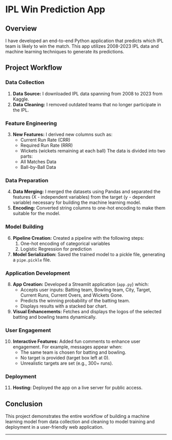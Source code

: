 # IPL Win Prediction App

## Overview
I have developed an end-to-end Python application that predicts which IPL team is likely to win the match. This app utilizes 2008-2023 IPL data and machine learning techniques to generate its predictions.

## Project Workflow

### Data Collection
1. **Data Source:** I downloaded IPL data spanning from 2008 to 2023 from Kaggle.
2. **Data Cleaning:** I removed outdated teams that no longer participate in the IPL.

### Feature Engineering
3. **New Features:** I derived new columns such as:
    - Current Run Rate (CRR)
    - Required Run Rate (RRR)
    - Wickets (wickets remaining at each ball)
   The data is divided into two parts:
    - All Matches Data
    - Ball-by-Ball Data

### Data Preparation
4. **Data Merging:** I merged the datasets using Pandas and separated the features (X - independent variables) from the target (y - dependent variable) necessary for building the machine learning model.
5. **Encoding:** Converted string columns to one-hot encoding to make them suitable for the model.

### Model Building
6. **Pipeline Creation:** Created a pipeline with the following steps:
    1. One-hot encoding of categorical variables
    2. Logistic Regression for prediction
7. **Model Serialization:** Saved the trained model to a pickle file, generating a `pipe.pickle` file.

### Application Development
8. **App Creation:** Developed a Streamlit application (`app.py`) which:
    - Accepts user inputs: Batting team, Bowling team, City, Target, Current Runs, Current Overs, and Wickets Gone.
    - Predicts the winning probability of the batting team.
    - Displays results with a stacked bar chart.
9. **Visual Enhancements:** Fetches and displays the logos of the selected batting and bowling teams dynamically.

### User Engagement
10. **Interactive Features:** Added fun comments to enhance user engagement. For example, messages appear when:
    - The same team is chosen for batting and bowling.
    - No target is provided (target box left at 0).
    - Unrealistic targets are set (e.g., 300+ runs).

### Deployment
11. **Hosting:** Deployed the app on a live server for public access.

## Conclusion
This project demonstrates the entire workflow of building a machine learning model from data collection and cleaning to model training and deployment in a user-friendly web application.

---
